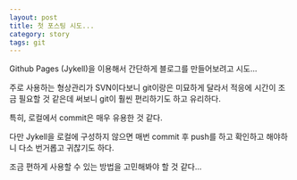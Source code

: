 ```yaml
---
layout: post
title: 첫 포스팅 시도...
category: story
tags: git
---
```

Github Pages (Jykell)을 이용해서 간단하게 블로그를 만들어보려고 시도...

주로 사용하는 형상관리가 SVN이다보니 git이랑은 미묘하게 달라서 적응에 시간이 조금 필요할 것 같은데 써보니 git이 훨씬 편리하기도 하고 유리하다.

특히, 로컬에서 commit은 매우 유용한 것 같다.


다만 Jykell을 로컬에 구성하지 않으면 매번 commit 후 push를 하고 확인하고 해야하니 다소 번거롭고 귀찮기도 하다.

조금 편하게 사용할 수 있는 방법을 고민해봐야 할 것 같다...

